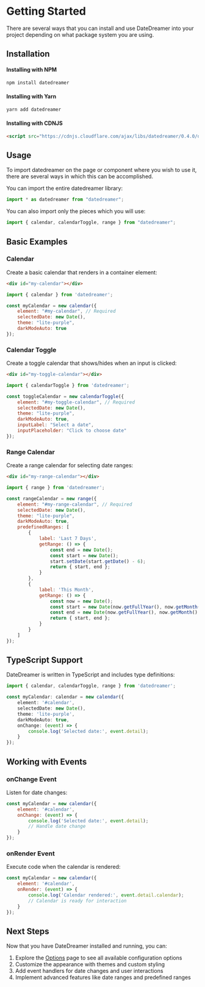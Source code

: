 # Getting Started

There are several ways that you can install and use DateDreamer into your project depending on what package system you are using.

## Installation

#### Installing with NPM
```bash
npm install datedreamer
```

#### Installing with Yarn
```bash
yarn add datedreamer
```

#### Installing with CDNJS
```html
<script src="https://cdnjs.cloudflare.com/ajax/libs/datedreamer/0.4.0/datedreamer.min.js"></script>
```

<!-- ::: warning
You may encounter issues with SSR(Server Side Rendering) systems such as NextJS, Gatsby, NUXT due to the nature of this being a client-side component. We are currently working on adding support for SSR.
::: -->

## Usage

To import datedreamer on the page or component where you wish to use it, there are several ways in which this can be accomplished.

You can import the entire datedreamer library:

```javascript
import * as datedreamer from "datedreamer";
```

You can also import only the pieces which you will use:

```javascript
import { calendar, calendarToggle, range } from "datedreamer";
```

## Basic Examples

### Calendar

Create a basic calendar that renders in a container element:

```html
<div id="my-calendar"></div>
```

```javascript
import { calendar } from 'datedreamer';

const myCalendar = new calendar({
    element: "#my-calendar", // Required
    selectedDate: new Date(),
    theme: "lite-purple",
    darkModeAuto: true
});
```

### Calendar Toggle

Create a toggle calendar that shows/hides when an input is clicked:

```html
<div id="my-toggle-calendar"></div>
```

```javascript
import { calendarToggle } from 'datedreamer';

const toggleCalendar = new calendarToggle({
    element: "#my-toggle-calendar", // Required
    selectedDate: new Date(),
    theme: "lite-purple",
    darkModeAuto: true,
    inputLabel: "Select a date",
    inputPlaceholder: "Click to choose date"
});
```

### Range Calendar

Create a range calendar for selecting date ranges:

```html
<div id="my-range-calendar"></div>
```

```javascript
import { range } from 'datedreamer';

const rangeCalendar = new range({
    element: "#my-range-calendar", // Required
    selectedDate: new Date(),
    theme: "lite-purple",
    darkModeAuto: true,
    predefinedRanges: [
        {
            label: 'Last 7 Days',
            getRange: () => {
                const end = new Date();
                const start = new Date();
                start.setDate(start.getDate() - 6);
                return { start, end };
            }
        },
        {
            label: 'This Month',
            getRange: () => {
                const now = new Date();
                const start = new Date(now.getFullYear(), now.getMonth(), 1);
                const end = new Date(now.getFullYear(), now.getMonth() + 1, 0);
                return { start, end };
            }
        }
    ]
});
```

## TypeScript Support

DateDreamer is written in TypeScript and includes type definitions:

```typescript
import { calendar, calendarToggle, range } from 'datedreamer';

const myCalendar: calendar = new calendar({
    element: '#calendar',
    selectedDate: new Date(),
    theme: 'lite-purple',
    darkModeAuto: true,
    onChange: (event) => {
        console.log('Selected date:', event.detail);
    }
});
```

## Working with Events

### onChange Event

Listen for date changes:

```javascript
const myCalendar = new calendar({
    element: '#calendar',
    onChange: (event) => {
        console.log('Selected date:', event.detail);
        // Handle date change
    }
});
```

### onRender Event

Execute code when the calendar is rendered:

```javascript
const myCalendar = new calendar({
    element: '#calendar',
    onRender: (event) => {
        console.log('Calendar rendered:', event.detail.calendar);
        // Calendar is ready for interaction
    }
});
```

## Next Steps

Now that you have DateDreamer installed and running, you can:

1. Explore the [Options](/Options/) page to see all available configuration options
2. Customize the appearance with themes and custom styling
3. Add event handlers for date changes and user interactions
4. Implement advanced features like date ranges and predefined ranges
